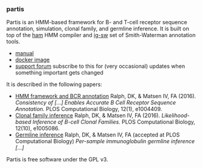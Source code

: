 ### partis

Partis is an HMM-based framework for B- and T-cell receptor sequence annotation, simulation, clonal family, and germline inference.
It is built on top of the [ham](https://github.com/psathyrella/ham) HMM compiler and [ig-sw](https://github.com/matsengrp/ig-sw) set of Smith-Waterman annotation tools.

* [manual](https://github.com/psathyrella/partis/blob/master/manual.md)
* [docker image](https://hub.docker.com/r/psathyrella/partis/)
* [support forum](https://groups.google.com/forum/#!forum/partis) subscribe to this for (very occasional) updates when something important gets changed

It is described in the following papers:

  * [HMM framework and BCR annotation](http://doi.org/10.1371/journal.pcbi.1004409) Ralph, DK, & Matsen IV, FA (2016). _Consistency of \[...\] Enables Accurate B Cell Receptor Sequence Annotation._ PLOS Computational Biology, 12(1), e1004409.
  * [Clonal family inference](http://dx.doi.org/10.1371/journal.pcbi.1005086) Ralph, DK, & Matsen IV, FA (2016). _Likelihood-based Inference of B-cell Clonal Families._ PLOS Computational Biology, 12(10), e1005086.
  * [Germline inference](https://arxiv.org/abs/1711.05843) Ralph, DK, & Matsen IV, FA (accepted at PLOS Computational Biology) _Per-sample immunoglobulin germline inference \[...\]_

Partis is free software under the GPL v3.
